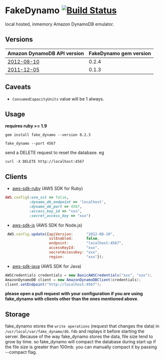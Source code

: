 # FakeDynamo [![Build Status](https://secure.travis-ci.org/ananthakumaran/fake_dynamo.png)](http://travis-ci.org/ananthakumaran/fake_dynamo)

local hosted, inmemory Amazon DynamoDB emulator.

## Versions

| Amazon DynamoDB API version | FakeDynamo gem version|
| --------------------------- | ----------------------|
| [2012-08-10][v2]            | 0.2.4                 |
| [2011-12-05][v1]            | 0.1.3                 |


## Caveats

*  `ConsumedCapacityUnits` value will be 1 always.

## Usage

__requires ruby >= 1.9__

````
gem install fake_dynamo --version 0.2.3

fake_dynamo --port 4567
````

send a DELETE request to reset the database. eg

````
curl -X DELETE http://localhost:4567
````

## Clients

* [aws-sdk-ruby](https://github.com/aws/aws-sdk-ruby) (AWS SDK for Ruby)

````ruby
AWS.config(:use_ssl => false,
           :dynamo_db_endpoint => 'localhost',
           :dynamo_db_port => 4567,
           :access_key_id => "xxx",
           :secret_access_key => "xxx")
````

* [aws-sdk-js](https://github.com/aws/aws-sdk-js) (AWS SDK for Node.js)

````js
 AWS.config.update({apiVersion:      "2012-08-10",
                    sslEnabled:      false,
                    endpoint:        "localhost:4567",
                    accessKeyId:     "xxx",
                    secretAccessKey: "xxx",
                    region:          "xxx"});
````

* [aws-sdk-java](https://github.com/aws/aws-sdk-java) (AWS SDK for Java)

````java
AWSCredentials credentials = new BasicAWSCredentials("xxx", "xxx");
AmazonDynamoDB client = new AmazonDynamoDBClient(credentials);
client.setEndpoint("http://localhost:4567");
````

__please open a pull request with your configuration if you are using
fake_dynamo with clients other than the ones mentioned above__.

## Storage
fake_dynamo stores the `write operations` (request that changes the
data) in `/usr/local/var/fake_dynamo/db.fdb` and replays it before
starting the server. Because of the way fake_dynamo stores the data,
file size tend to grow by time. so fake_dynamo will compact the database
during start up if the file size is greater than 100mb. you can
manually compact it by passing --compact flag.


[v2]: http://docs.aws.amazon.com/amazondynamodb/latest/APIReference/API_Operations.html
[v1]: http://docs.aws.amazon.com/amazondynamodb/latest/developerguide/Appendix.APIv20111205.html
